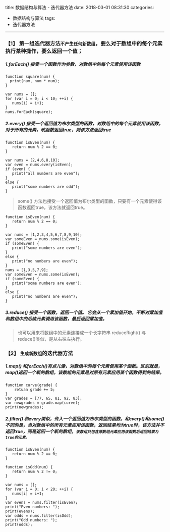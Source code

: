 title: 数据结构与算法 - 迭代器方法
date: 2018-03-01 08:31:30
categories:
- 数据结构与算法
tags:
- 迭代器方法
---

### 【1】 第一组迭代器方法`不产生任何新数组`，要么对于数组中的每个元素执行某种操作，要么返回一个值；

##### 1.forEach() 接受一个函数作为参数，对数组中的每个元素使用该函数

```
function square(num) {
  print(num, num * num);
}

var nums = [];
for (var i = 0; i < 10; ++i) {
   nums[i] = i+1;
}
nums.forEach(square);
```
<!-- more -->
##### 2.every() 接受一个返回值为布尔类型的函数，对数组中的每个元素使用该函数。对于所有的元素，改函数返回true，则该方法返回true
```
function isEven(num) {
   return num % 2 == 0;
}

var nums = [2,4,6,8,10];
var even = nums.every(isEven);
if (even) {
   print("all numbers are even");
}
else {
   print("some numbers are odd");
}

```
> some() 方法也接受一个返回值为布尔类型的函数，只要有一个元素使得该函数返回true，该方法就返回true。
```
function isEven(num) {
   return num % 2 == 0;
}

var nums = [1,2,3,4,5,6,7,8,9,10];
var someEven = nums.some(isEven);
if (someEven) {
   print("some numbers are even");
}
else {
   print("no numbers are even");
}
nums = [1,3,5,7,9];
var someEven = nums.some(isEven);
if (someEven) {
   print("some numbers are even");
}
else {
   print("no numbers are even");
}
```

##### 3.reduce() 接受一个函数，返回一个值。 它会从一个累加值开始，不断对累加值和数组中的后续元素调用该函数，最后返回累加值。

> 也可以用来将数组中的元素连接成一个长字符串
> reduceRight() 与 reduce()类似，是从右往左执行。

### 【2】 `生成新数组`的迭代器方法

##### 1.map() 和forEach()有点儿像，对数组中的每个元素使用某个函数。区别就是，map()返回一个新的数组，该数组的元素是对原有元素应用某个函数得到的结果。

```
function curve(grade) {
    retuan grade += 5;
}
var grades = [77, 65, 81, 92, 83];
var newgrades = grade.map(curve);
print(newgrades);
```

##### 2.filter() 和every类似，传入一个返回值为布尔类型的函数。和every()和some()不同的是，当对数组中的所有元素应用该函数，返回结果均为true时，该方法并不返回true，而是返回一个新的数组，`该数组只包含原数组元素应用该函数后返回结果为true的元素。`

```
function isEven(num) {
   return num % 2 == 0;
}

function isOdd(num) {
   return num % 2 != 0;
}

var nums = [];
for (var i = 0; i < 20; ++i) {
   nums[i] = i+1;
}
var evens = nums.filter(isEven);
print("Even numbers: ");
print(evens);
var odds = nums.filter(isOdd);
print("Odd numbers: ");
print(odds);
```
